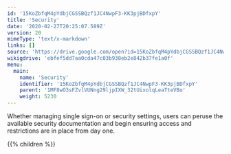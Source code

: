 ```yaml
---
id: '15KoZbfqM4pYdbjCGSSBQzf1JC4NwpF3-KK3pjBDfxpY'
title: 'Security'
date: '2020-02-27T20:25:07.589Z'
version: 20
mimeType: 'text/x-markdown'
links: []
source: 'https://drive.google.com/open?id=15KoZbfqM4pYdbjCGSSBQzf1JC4NwpF3-KK3pjBDfxpY'
wikigdrive: 'ebfef5dd7aa0cda47c03b938eb2e842b37fe1a0f'
menu:
  main:
    name: 'Security'
    identifier: '15KoZbfqM4pYdbjCGSSBQzf1JC4NwpF3-KK3pjBDfxpY'
    parent: '1MF8wO3sFZvlVUNng29ljpIXW_32tUixolqLeaTteVBo'
    weight: 5230
---
```





Whether managing single sign-on or security settings, users can peruse the available security documentation and begin ensuring access and restrictions are in place from day one.



{{% children %}}




